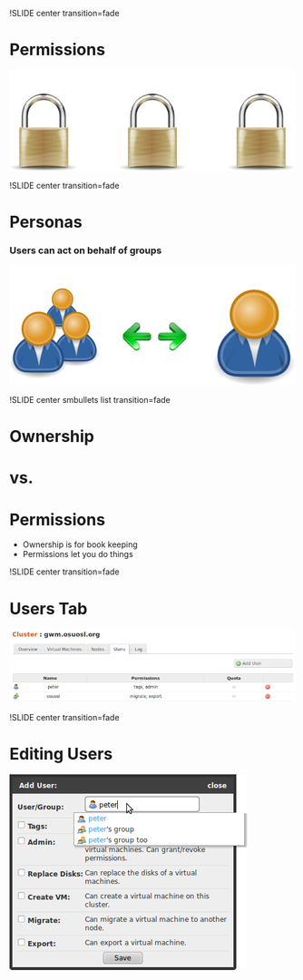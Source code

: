 !SLIDE center transition=fade

# Permissions

![permissions](permissions.png)

!SLIDE center transition=fade

# Personas
### Users can act on behalf of groups


![personas](personas.png)

!SLIDE center smbullets list transition=fade

# Ownership 
# vs. 
# Permissions
* Ownership is for book keeping
* Permissions let you do things

!SLIDE center transition=fade

# Users Tab

![Users Tab](users_tab.png)

!SLIDE center transition=fade

# Editing Users

![add_user](add_user.png)

